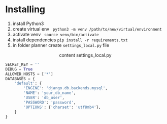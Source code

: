 # Installing
1. install Python3
2. create virtual env ``` python3 -m venv /path/to/new/virtual/environment```
3. activate venv ``` source venv/bin/activate```
4. install dependencies ``` pip install -r requirements.txt ```
5. in folder planner create ```settings_local.py``` file
<p align="center"> content settings_local.py </p>

```python
SECRET_KEY = ''
DEBUG = True 
ALLOWED_HOSTS = ['*']
DATABASES = {
    'default': {
        'ENGINE': 'django.db.backends.mysql',
        'NAME': 'your_db_name',
        'USER': 'db_user',
        'PASSWORD': 'password',
        'OPTIONS': {'charset': 'utf8mb4'},
    }
}
```
